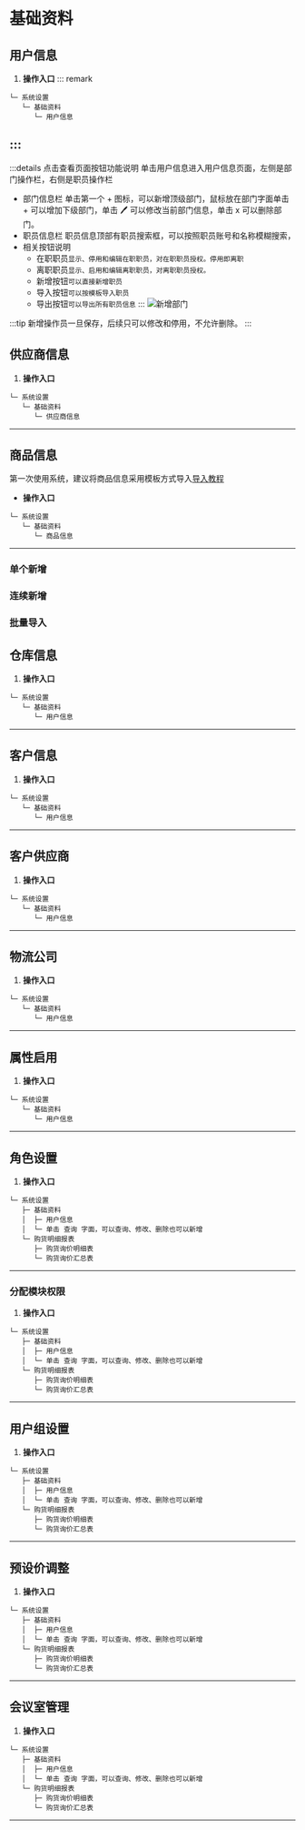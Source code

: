 # 基础资料<Badge text="尽消存" />
## 用户信息
1. **操作入口**
::: remark
```ts:no-line-numbers
└─ 系统设置
   └─ 基础资料
      └─ 用户信息
```
:::
------
:::details 点击查看页面按钮功能说明
单击用户信息进入用户信息页面，左侧是部门操作栏，右侧是职员操作栏
- 部门信息栏
单击第一个 + 图标，可以新增顶级部门，鼠标放在部门字面单击 + 可以增加下级部门，单击 🖊 可以修改当前部门信息，单击 x 可以删除部门。
- 职员信息栏
职员信息顶部有职员搜索框，可以按照职员账号和名称模糊搜索，
- 相关按钮说明
  - 在职职员`显示、停用和编辑在职职员，对在职职员授权。停用即离职`
  - 离职职员`显示、启用和编辑离职职员，对离职职员授权。` 
  - 新增按钮`可以直接新增职员`
  - 导入按钮`可以按模板导入职员`
  - 导出按钮`可以导出所有职员信息`
:::
![新增部门](/images/jxc/34.png)

:::tip 新增操作员一旦保存，后续只可以修改和停用，不允许删除。
:::


## 供应商信息
1. **操作入口**
```:no-line-numbers
└─ 系统设置
   └─ 基础资料
      └─ 供应商信息
```
------------
## 商品信息
第一次使用系统，建议将商品信息采用模板方式导入[导入教程]()

- **操作入口**
```:no-line-numbers
└─ 系统设置
   └─ 基础资料
      └─ 商品信息
```
------------
### 单个新增
### 连续新增
### 批量导入

## 仓库信息
1. **操作入口**
```:no-line-numbers
└─ 系统设置
   └─ 基础资料
      └─ 用户信息
```
------------
## 客户信息
1. **操作入口**
```:no-line-numbers
└─ 系统设置
   └─ 基础资料
      └─ 用户信息
```
------------
## 客户供应商
1. **操作入口**
```:no-line-numbers
└─ 系统设置
   └─ 基础资料
      └─ 用户信息
```
------------
## 物流公司
1. **操作入口**
```:no-line-numbers
└─ 系统设置
   └─ 基础资料
      └─ 用户信息
```
------------
## 属性启用
1. **操作入口**
```:no-line-numbers
└─ 系统设置
   └─ 基础资料
      └─ 用户信息
```
------------
## 角色设置
1. **操作入口**
```:no-line-numbers
└─ 系统设置
   ├─ 基础资料
   │  ├─ 用户信息
   │  └─ 单击 查询 字面，可以查询、修改、删除也可以新增
   └─ 购货明细报表
      ├─ 购货询价明细表
      └─ 购货询价汇总表
```
------------
### 分配模块权限
1. **操作入口**
```:no-line-numbers
└─ 系统设置
   ├─ 基础资料
   │  ├─ 用户信息
   │  └─ 单击 查询 字面，可以查询、修改、删除也可以新增
   └─ 购货明细报表
      ├─ 购货询价明细表
      └─ 购货询价汇总表
```
------------
## 用户组设置
1. **操作入口**
```:no-line-numbers
└─ 系统设置
   ├─ 基础资料
   │  ├─ 用户信息
   │  └─ 单击 查询 字面，可以查询、修改、删除也可以新增
   └─ 购货明细报表
      ├─ 购货询价明细表
      └─ 购货询价汇总表
```
------------
## 预设价调整
1. **操作入口**
```:no-line-numbers
└─ 系统设置
   ├─ 基础资料
   │  ├─ 用户信息
   │  └─ 单击 查询 字面，可以查询、修改、删除也可以新增
   └─ 购货明细报表
      ├─ 购货询价明细表
      └─ 购货询价汇总表
```
------------
## 会议室管理
1. **操作入口**
```:no-line-numbers
└─ 系统设置
   ├─ 基础资料
   │  ├─ 用户信息
   │  └─ 单击 查询 字面，可以查询、修改、删除也可以新增
   └─ 购货明细报表
      ├─ 购货询价明细表
      └─ 购货询价汇总表
```
------------